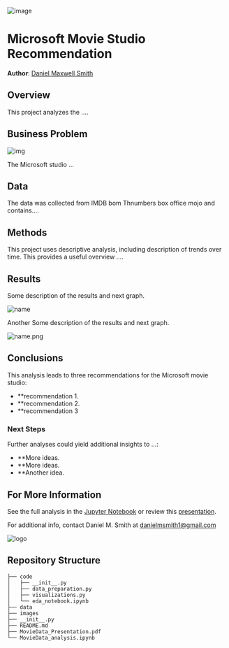 ![image](./images/image.jpg)

# Microsoft Movie Studio Recommendation

**Author**: [Daniel Maxwell Smith](mailto:danielmsmith1@gmail.com)

## Overview

This project analyzes the ....

## Business Problem

![img](./images/image.png)

The Microsoft studio  ...

## Data

The data was collected from IMDB bom Thnumbers box office mojo and contains....

## Methods

This project uses descriptive analysis, including description of trends over time. This provides a useful overview ....

## Results

Some description of the results and next graph.

![name](./images/graph.png)

Another Some description of the results and next graph.

![name.png](./images/graph.png)

## Conclusions

This analysis leads to three recommendations for the Microsoft movie studio:

- **recommendation 1.
- **recommendation 2.
- **recommendation 3

### Next Steps

Further analyses could yield additional insights to ...:

- **More ideas.
- **More ideas.
- **Another idea.

## For More Information

See the full analysis in the [Jupyter Notebook](./MovieData-analysis.ipynb) or review this [presentation](./MovieData_Presentation.pdf).

For additional info, contact Daniel M. Smith at [danielmsmith1@gmail.com](mailto:danielmsmith@gmail.com)

![logo](./images/anotherimage.jpg)

## Repository Structure

```
├── code
│   ├── __init__.py
│   ├── data_preparation.py
│   ├── visualizations.py
│   └── eda_notebook.ipynb
├── data
├── images
├── __init__.py
├── README.md
├── MovieData_Presentation.pdf
└── MovieData_analysis.ipynb
```

